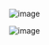 ![image](https://user-images.githubusercontent.com/79550698/208597794-33836ffd-fb68-444c-bfcc-b8c16803462b.png)

![image](https://user-images.githubusercontent.com/79550698/208597853-928c4803-8c38-4679-b441-7e48fcc7d473.png)
